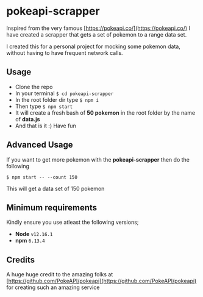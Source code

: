 # pokeapi-scrapper

Inspired from the very famous [https://pokeapi.co/](https://pokeapi.co/) I have created a scrapper that gets a set of pokemon to a range data set.

I created this for a personal project for mocking some pokemon data, without having to have frequent network calls.

## Usage

- Clone the repo
- In your terminal `$ cd pokeapi-scrapper`
- In the root folder dir type `$ npm i`
- Then type `$ npm start`
- It will create a fresh bash of **50 pokemon** in the root folder by the name of **data.js**
- And that is it :) Have fun

## Advanced Usage

If you want to get more pokemon with the **pokeapi-scrapper** then do the following

`$ npm start -- --count 150`

This will get a data set of 150 pokemon

## Minimum requirements

Kindly ensure you use atleast the following versions;

- **Node** `v12.16.1`
- **npm** `6.13.4`

## Credits

A huge huge credit to the amazing folks at [https://github.com/PokeAPI/pokeapi](https://github.com/PokeAPI/pokeapi) for creating such an amazing service
